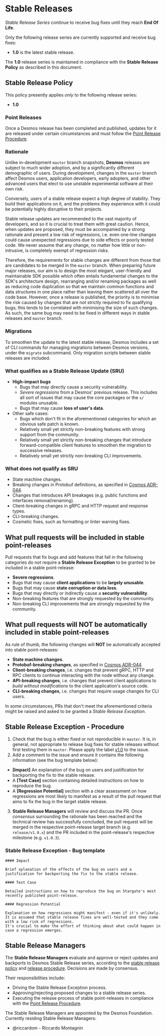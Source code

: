 # Stable Releases

*Stable Release Series* continue to receive bug fixes until they reach **End Of Life**.

Only the following release series are currently supported and receive bug fixes:

* **1.0** is the latest stable release.

The **1.0** release series is maintained in compliance with the **Stable Release Policy** as described in this document.

## Stable Release Policy

This policy presently applies *only* to the following release series:

* **1.0**

### Point Releases

Once a Desmos release has been completed and published, updates for it are released under certain circumstances
and must follow the [Point Release Procedure](CONTRIBUTING.md).

### Rationale

Unlike in-development `master` branch snapshots, **Desmos** releases are subject to much wider adoption,
and by a significantly different demographic of users. During development, changes in the `master` branch
affect Desmos users, application developers, early adopters, and other advanced users that elect to use
unstable experimental software at their own risk.

Conversely, users of a stable release expect a high degree of stability. They build their applications on it, and the
problems they experience with it could be potentially highly disruptive to their projects.

Stable release updates are recommended to the vast majority of developers, and so it is crucial to treat them
with great caution. Hence, when updates are proposed, they must be accompanied by a strong rationale and present
a low risk of regressions, i.e. even one-line changes could cause unexpected regressions due to side effects or
poorly tested code. We never assume that any change, no matter how little or non-intrusive, is completely exempt
of regression risks.

Therefore, the requirements for stable changes are different from those that are candidates to be merged in
the `master` branch. When preparing future major releases, our aim is to design the most elegant, user-friendly and
maintainable SDK possible which often entails fundamental changes to the SDK's architecture design, rearranging and/or
renaming packages as well as reducing code duplication so that we maintain common functions and data structures in one
place rather than leaving them scattered all over the code base. However, once a release is published, the
priority is to minimise the risk caused by changes that are not strictly required to fix qualifying bugs; this tends to
be correlated with minimising the size of such changes. As such, the same bug may need to be fixed in different
ways in stable releases and `master` branch.

### Migrations

To smoothen the update to the latest stable release, Desmos includes a set of CLI commands for managing migrations between Desmos versions, under the `migrate` subcommand. Only migration scripts between stable releases are included.

### What qualifies as a Stable Release Update (SRU)

* **High-impact bugs**
    * Bugs that may directly cause a security vulnerability.
    * *Severe regressions* from a Desmos' previous release. This includes all sort of issues
      that may cause the core packages or the `x/` modules unusable.
    * Bugs that may cause **loss of user's data**.
* Other safe cases:
    * Bugs which don't fit in the aforementioned categories for which an obvious safe patch is known.
    * Relatively small yet strictly non-breaking features with strong support from the community.
    * Relatively small yet strictly non-breaking changes that introduce forward-compatible client
      features to smoothen the migration to successive releases.
    * Relatively small yet strictly non-breaking CLI improvements.

### What does not qualify as SRU

* State machine changes.
* Breaking changes in Protobuf definitions, as specified in [Cosmos ADR-044](https://github.com/cosmos/cosmos-sdk/blob/master/docs/architecture/adr-044-protobuf-updates-guidelines.md).
* Changes that introduces API breakages (e.g. public functions and interfaces removal/renaming).
* Client-breaking changes in gRPC and HTTP request and response types.
* CLI-breaking changes.
* Cosmetic fixes, such as formatting or linter warning fixes.

## What pull requests will be included in stable point-releases

Pull requests that fix bugs and add features that fall in the following categories do not require a **Stable Release Exception** to be granted to be included in a stable point-release:

* **Severe regressions**.
* Bugs that may cause **client applications** to be **largely unusable**.
* Bugs that may cause **state corruption or data loss**.
* Bugs that may directly or indirectly cause a **security vulnerability**.
* Non-breaking features that are strongly requested by the community.
* Non-breaking CLI improvements that are strongly requested by the community.

## What pull requests will NOT be automatically included in stable point-releases

As rule of thumb, the following changes will **NOT** be automatically accepted into stable point-releases:

* **State machine changes**.
* **Protobuf-breaking changes**, as specified in [Cosmos ADR-044](https://github.com/cosmos/cosmos-sdk/blob/master/docs/architecture/adr-044-protobuf-updates-guidelines.md).
* **Client-breaking changes**, i.e. changes that prevent gRPC, HTTP and RPC clients to continue interacting with the node without any change.
* **API-breaking changes**, i.e. changes that prevent client applications to *build without modifications* to the client application's source code.
* **CLI-breaking changes**, i.e. changes that require usage changes for CLI users.

In some circumstances, PRs that don't meet the aforementioned criteria might be raised and asked to be granted a *Stable Release Exception*.

## Stable Release Exception - Procedure

1. Check that the bug is either fixed or not reproducible in `master`. It is, in general, not appropriate to release bug fixes for stable releases without first testing them in `master`. Please apply the label [v1.0](https://github.com/desmos-labs/desmos/milestone/30) to the issue.
2. Add a comment to the issue and ensure it contains the following information (see the bug template below):

* **[Impact]** An explanation of the bug on users and justification for backporting the fix to the stable release.
* A **[Test Case]** section containing detailed instructions on how to reproduce the bug.
* A **[Regression Potential]** section with a clear assessment on how regressions are most likely to manifest as a result of the pull request that aims to fix the bug in the target stable release.

3. **Stable Release Managers** will review and discuss the PR. Once *consensus* surrounding the rationale has been reached and the technical review has successfully concluded, the pull request will be merged in the respective point-release target branch (e.g. `release/v1.0.x`) and the PR included in the point-release's respective milestone (e.g. `v1.0.3`).

### Stable Release Exception - Bug template

```
#### Impact

Brief xplanation of the effects of the bug on users and a justification for backporting the fix to the stable release.

#### Test Case

Detailed instructions on how to reproduce the bug on Stargate's most recently published point-release.

#### Regression Potential

Explanation on how regressions might manifest - even if it's unlikely.
It is assumed that stable release fixes are well-tested and they come with a low risk of regressions.
It's crucial to make the effort of thinking about what could happen in case a regression emerges.
```

## Stable Release Managers

The **Stable Release Managers** evaluate and approve or reject updates and backports to Desmos Stable Release series,
according to the [stable release policy](#stable-release-policy) and [release procedure](#stable-release-exception---procedure).
Decisions are made by consensus.

Their responsibilities include:

* Driving the Stable Release Exception process.
* Approving/rejecting proposed changes to a stable release series.
* Executing the release process of stable point-releases in compliance with the [Point Release Procedure](CONTRIBUTING.md).

The Stable Release Managers are appointed by the Desmos Foundation. Currently residing Stable Release Managers:

* @riccardom - Riccardo Montagnin